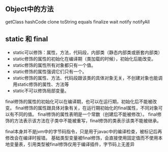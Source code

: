 ## Object中的方法
getClass
hashCode
clone
toString
equals
finalize
wait
notify
notifyAll

## static 和 final
* static可以修饰：属性，方法，代码段，内部类（静态内部类或嵌套内部类）
* static修饰的属性的初始化在编译期（类加载的时候），初始化后能改变。
* static修饰的属性所有对象都只有一个值。
* static修饰的属性强调它们只有一个。
* static修饰的属性、方法、代码段跟该类的具体对象无关，不创建对象也能调用static修饰的属性、方法等
* static不可以修饰局部变量。

final修饰的属性的初始化可以在编译期，也可以在运行期，初始化后不能被改变。
final修饰的属性跟具体对象有关，在运行期初始化的final属性，不同对象可以有不同的值。
final修饰的属性表明是一个常数（创建后不能被修改）。
final修饰的方法表示该方法在子类中不能被重写，final修饰的类表示该类不能被继承。

final本身并不是jvm中的字节码指令，只是用于javac中的编译检查，被标记后再修改会在编译时报错。
基础类型变量被final修饰，会直接使用固定值而不使用本地变量表，引用类型被final修饰仅用于编译插件，字节码上无差异
